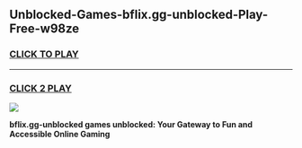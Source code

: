 
## Unblocked-Games-bflix.gg-unblocked-Play-Free-w98ze
<h3>
<a href="https://premium76.site?title=bflix.gg-unblocked&ref=23A">CLICK TO PLAY</a></h3>
<hr>

<h3>
<a href="https://premium76.site?title=bflix.gg-unblocked&ref=23A">CLICK 2 PLAY</a>
  
</h3>

<a href="https://premium76.site?title=bflix.gg-unblocked&ref=23A"><img src="https://clearcache.store/games.png"></a>


**bflix.gg-unblocked games unblocked: Your Gateway to Fun and Accessible Online Gaming**
